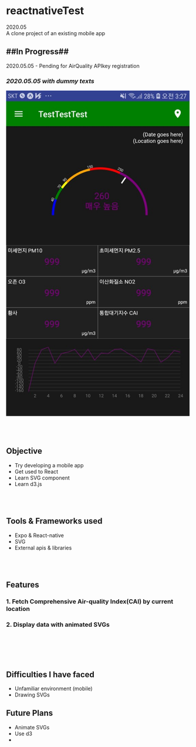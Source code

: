 # reactnativeTest
2020.05
<br>
A clone project of an existing mobile app
## ##In Progress##
2020.05.05 - Pending for AirQuality APIkey registration
### <i>2020.05.05 with dummy texts</i>
<img src="https://github.com/lpaqkosw/readmeImages/blob/master/nativetest/prototype.jpg" width="500" height="888">
<br><br><br><br>

## Objective
* Try developing a mobile app
* Get used to React
* Learn SVG component
* Learn d3.js
<br><br><br><br>

## Tools & Frameworks used
* Expo & React-native
* SVG
* External apis & libraries
<br><br><br><br>
## Features
### 1. Fetch Comprehensive Air-quality Index(CAI) by current location
### 2. Display data with animated SVGs
<br><br><br><br>

## Difficulties I have faced
* Unfamiliar environment (mobile)
* Drawing SVGs

## Future Plans
* Animate SVGs
* Use d3
* 
